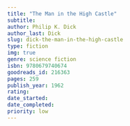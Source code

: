 ```yaml
---
title: "The Man in the High Castle"
subtitle: 
author: Philip K. Dick
author_last: Dick
slug: dick-the-man-in-the-high-castle
type: fiction
img: true
genre: science fiction
isbn: 9780679740674
goodreads_id: 216363
pages: 259
publish_year: 1962
rating: 
date_started:
date_completed:
priority: low
---
```

